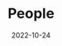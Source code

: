 ---
title: People
date: 2022-10-24

type: landing

sections:
  - block: people
    content:
      title: Boguan
      # Choose which groups/teams of users to display.
      #   Edit `user_groups` in each user's profile to add them to one or more of these groups.
      user_groups:
          - Principal Investigators
          - Researchers
          - Grad Students
          - Administration
          - Visitors
          - Alumni
          - 导师
      sort_by: Params.last_name
      sort_ascending: false
    design:
      show_interests: true
      show_role: true
      show_social: true
---